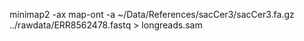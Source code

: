 minimap2 -ax map-ont -a ~/Data/References/sacCer3/sacCer3.fa.gz ../rawdata/ERR8562478.fastq > longreads.sam
